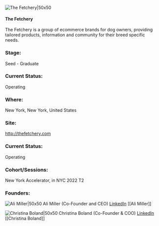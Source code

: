 

![The Fetchery|50x50](https://apimg.techstars.com/connect/images/image_files/624709261d115c14cc85f681/original/Untitled_design_%289%29.png)

#### The Fetchery
The Fetchery is a group of ecommerce brands for dog owners, providing tailored products, information and community for their breed specific needs.

### Stage: 
Seed - Graduate 

### Current Status: 
Operating

### Where:
New York, New York, United States

### Site:
http://thefetchery.com





### Current Status: 
Operating

### Cohort/Sessions: 
New York Accelerator, in NYC 2022 T2

### Founders: 

![Ali Miller|50x50](https://www.f6s.com/static-resource/images/profile-placeholder-user.jpg) Ali Miller (Co-Founder and CEO) [LinkedIn](https://linkedin.com/in/ali-miller-12933352) [[Ali Miller]]

![Christina Boland|50x50](https://www.f6s.com/static-resource/images/profile-placeholder-user.jpg) Christina Boland (Co-Founder & COO) [LinkedIn](https://linkedin.com/in/christina-boland-b3220278) [[Christina Boland]]


